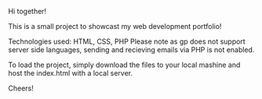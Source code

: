 Hi together!

This is a small project to showcast my web development portfolio!

Technologies used: HTML, CSS, PHP
Please note as gp does not support server side languages, sending and recieving emails via PHP is not enabled.

To load the project, simply download the files to your local mashine and host the index.html with a local server.

Cheers!